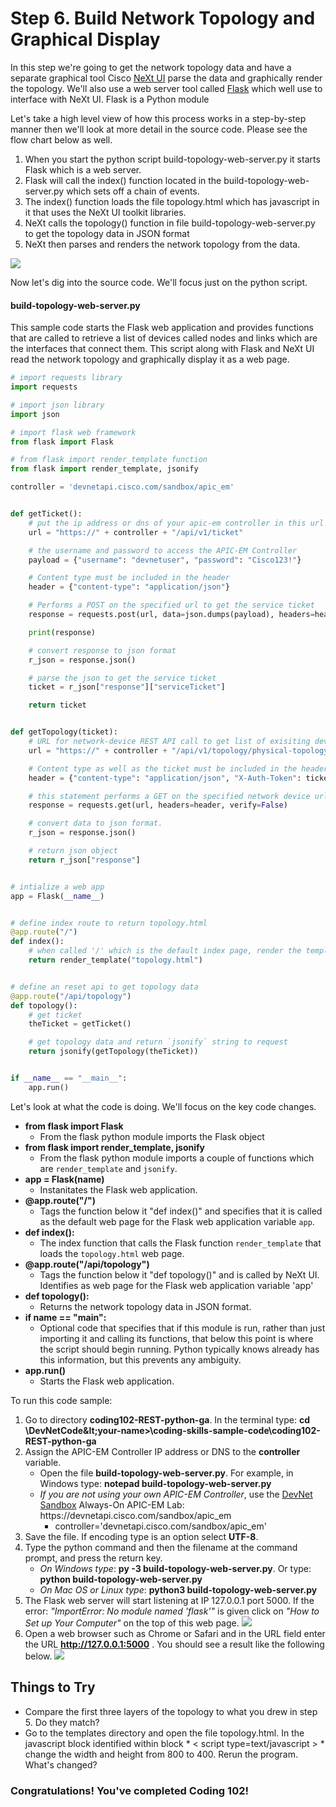 # Step 6. Build Network Topology and Graphical Display

In this step we're going to get the network topology data and have a separate graphical tool Cisco [NeXt UI](https://developer.cisco.com/site/neXt/) parse the data and graphically render the topology.  We'll also use a web server tool called [Flask](http://flask.pocoo.org/) which well use to interface with NeXt UI.  Flask is a Python module

Let's take a high level view of how this process works in a step-by-step manner then we'll look at more detail in the source code.  Please see the flow chart below as well.
1.  When you start the python script build-topology-web-server.py it starts Flask which is a web server.  
2.  Flask will call the index() function located in the build-topology-web-server.py which sets off a chain of events.
3.  The index() function loads the file topology.html which has javascript in it that uses the NeXt UI toolkit libraries.  
4.  NeXt calls the topology() function in file build-topology-web-server.py to get the topology data in JSON format
5.  NeXt then parses and renders the network topology from the data.

![](/posts/files/coding-102-rest-python-ga/assets/images/web-flow.png)


Now let's dig into the source code.  We'll focus just on the python script.
#### build-topology-web-server.py
This sample code starts the Flask web application and provides functions that are called to retrieve a list of devices called nodes and links which are the interfaces that connect them. This script along with Flask and NeXt UI read the network topology and graphically display it as a web page.


```python
# import requests library
import requests

# import json library
import json

# import flask web framework
from flask import Flask

# from flask import render_template function
from flask import render_template, jsonify

controller = 'devnetapi.cisco.com/sandbox/apic_em'


def getTicket():
    # put the ip address or dns of your apic-em controller in this url
    url = "https://" + controller + "/api/v1/ticket"

    # the username and password to access the APIC-EM Controller
    payload = {"username": "devnetuser", "password": "Cisco123!"}

    # Content type must be included in the header
    header = {"content-type": "application/json"}

    # Performs a POST on the specified url to get the service ticket
    response = requests.post(url, data=json.dumps(payload), headers=header, verify=False)

    print(response)

    # convert response to json format
    r_json = response.json()

    # parse the json to get the service ticket
    ticket = r_json["response"]["serviceTicket"]

    return ticket


def getTopology(ticket):
    # URL for network-device REST API call to get list of exisiting devices on the network.
    url = "https://" + controller + "/api/v1/topology/physical-topology"

    # Content type as well as the ticket must be included in the header
    header = {"content-type": "application/json", "X-Auth-Token": ticket}

    # this statement performs a GET on the specified network device url
    response = requests.get(url, headers=header, verify=False)

    # convert data to json format.
    r_json = response.json()

    # return json object
    return r_json["response"]


# intialize a web app
app = Flask(__name__)


# define index route to return topology.html
@app.route("/")
def index():
    # when called '/' which is the default index page, render the template 'topology.html'
    return render_template("topology.html")


# define an reset api to get topology data
@app.route("/api/topology")
def topology():
    # get ticket
    theTicket = getTicket()

    # get topology data and return `jsonify` string to request
    return jsonify(getTopology(theTicket))


if __name__ == "__main__":
    app.run()
```

Let's look at what the code is doing.  We'll focus on the key code changes.
* **from flask import Flask**
    * From the flask python module imports the Flask object
* **from flask import render_template, jsonify**
    * From the flask python module imports a couple of functions which are `render_template` and `jsonify`.
* **app = Flask(__name__)**
    * Instanitates the Flask web application.
* **@app.route("/")**
    * Tags the function below it "def index()" and specifies that it is called as the default web page for the Flask web application variable `app`.
* **def index():**
    * The index function that calls the Flask function `render_template` that loads the `topology.html` web page.
* **@app.route("/api/topology")**
    * Tags the function below it "def topology()" and is called by NeXt UI.  Identifies as web page for the Flask web application variable 'app'
* **def topology():**
    * Returns the network topology data in JSON format.
* **if __name__ == "__main__":**
    * Optional code that specifies that if this module is run, rather than just importing it and calling its functions, that below this point is where the script should begin running.  Python typically knows already has this information, but this prevents any ambiguity.
* **app.run()**
    * Starts the Flask web application.


To run this code sample:
1. Go to directory **coding102-REST-python-ga**.  In the terminal type:
    **cd \DevNetCode\&lt;your-name&gt;\coding-skills-sample-code\coding102-REST-python-ga**
2. Assign the APIC-EM Controller IP address or DNS to the **controller** variable.
    * Open the file **build-topology-web-server.py**.  For example, in Windows type: **notepad build-topology-web-server.py**
    * *If you are not using your own APIC-EM Controller*, use the [DevNet Sandbox](https://developer.cisco.com/site/devnet/sandbox/) Always-On APIC-EM Lab: https[]()://devnetapi.cisco.com/sandbox/apic_em
        * controller='devnetapi.cisco.com/sandbox/apic_em'
3. Save the file. If encoding type is an option select **UTF-8**.
4. Type the python command and then the filename at the command prompt, and press the return key.
    * *On Windows type*: **py -3 build-topology-web-server.py**.  Or type: **python build-topology-web-server.py**
    * *On Mac OS or Linux type*: **python3 build-topology-web-server.py**
5. The Flask web server will start listening at IP 127.0.0.1 port 5000.  If the error: *"ImportError: No module named 'flask'"* is given click on *"How to Set up Your Computer"* on the top of this web page.
![](/posts/files/coding-102-rest-python-ga/assets/images/webapp-start.png)
6.  Open a web browser such as Chrome or Safari and in the URL field enter the URL **http://127.0.0.1:5000** .  You should see a result like the following below.
![](/posts/files/coding-102-rest-python-ga/assets/images/topology-graph.png)


## Things to Try
* Compare the first three layers of the topology to what you drew in step 5.  Do they match?
* Go to the templates directory and open the file topology.html.  In the javascript block identified within block * &lt; script type=text/javascript &gt; * change the width and height from 800 to 400. Rerun the program. What's changed?


### Congratulations!  You've completed Coding 102!
